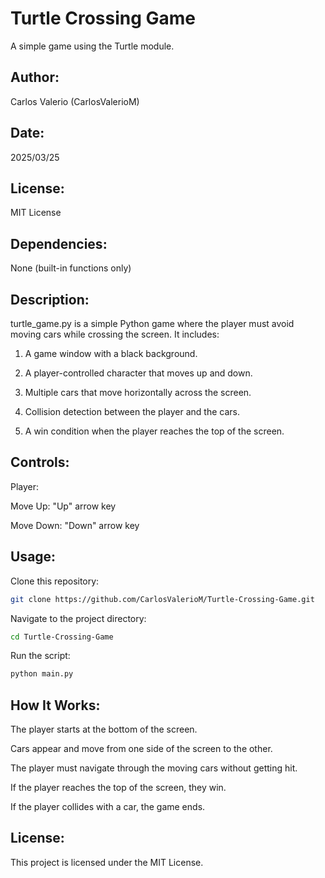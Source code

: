 # Turtle Crossing Game
A simple game using the Turtle module.

## Author:
Carlos Valerio (CarlosValerioM)

## Date:
2025/03/25

## License:
MIT License

## Dependencies:
None (built-in functions only)

## Description:
turtle_game.py is a simple Python game where the player must avoid moving cars while crossing the screen.
It includes:

1. A game window with a black background.

2. A player-controlled character that moves up and down.

3. Multiple cars that move horizontally across the screen.

4. Collision detection between the player and the cars.

5. A win condition when the player reaches the top of the screen.

## Controls:
Player:

Move Up: "Up" arrow key

Move Down: "Down" arrow key

## Usage:
Clone this repository:

```bash
git clone https://github.com/CarlosValerioM/Turtle-Crossing-Game.git
```
Navigate to the project directory:

```bash
cd Turtle-Crossing-Game
```
Run the script:

```bash
python main.py
```
## How It Works:
The player starts at the bottom of the screen.

Cars appear and move from one side of the screen to the other.

The player must navigate through the moving cars without getting hit.

If the player reaches the top of the screen, they win.

If the player collides with a car, the game ends.

## License:
This project is licensed under the MIT License.
